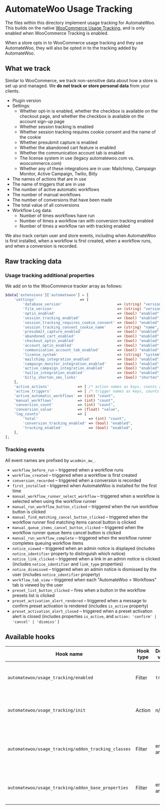 # AutomateWoo Usage Tracking

The files within this directory implement usage tracking for AutomateWoo. This builds on the native [WooCommerce Usage Tracking](https://woocommerce.com/usage-tracking/), and is only enabled when WooCommerce Tracking is enabled.

When a store opts in to WooCommerce usage tracking and they use AutomateWoo, they will also be opted in to the tracking added by AutomateWoo.

## What we track

Similar to WooCommerce, we track non-sensitive data about how a store is set up and managed. We **do not track or store personal data** from your clients.

* Plugin version
* Settings:
  * Whether opt-in is enabled, whether the checkbox is available on the checkout page, and whether the checkbox is available on the account sign-up page
  * Whether session tracking is enabled
  * Whether session tracking requires cookie consent and the name of the cookie
  * Whether presubmit capture is enabled
  * Whether the abandoned cart feature is enabled
  * Whether the communication account tab is enabled
  * The license system in use (legacy automatewoo.com vs. woocommerce.com)
  * Whether any of these integrations are in use: Mailchimp, Campaign Monitor, Active Campaign, Twilio, Bitly
* The names of actions that are in use
* The name of triggers that are in use
* The number of active automatic workflows
* The number of manual workflows
* The number of conversions that have been made
* The total value of all conversions
* Workflow Log data:
  * Number of times workflows have run
  * Number of times a workflow ran with conversion tracking enabled
  * Number of times a workflow ran with tracking enabled

We also track certain user and store events, including when AutomateWoo is first installed, when a workflow is first created, when a workflow runs, and when a conversion is recorded.

## Raw tracking data

### Usage tracking additional properties

We add on to the WooCommerce tracker array as follows:

```php
$data['extensions']['automatewoo'] = [
	'settings'                    => [
		'database_version'                         => (string) "version",
		'file_version'                             => (string) "version",
		'optin_enabled'                            => (bool) "enabled",
		'session_tracking_enabled'                 => (bool) "enabled",
		'session_tracking_requires_cookie_consent' => (bool) "enabled",
		'session_tracking_consent_cookie_name'     => (string) "name",
		'presubmit_capture_enabled'                => (bool) "enabled",
		'abandoned_cart_enabled'                   => (bool) "enabled",
		'checkout_optin_enabled'                   => (bool) "enabled",
		'account_optin_enabled'                    => (bool) "enabled",
		'communication_account_tab_enabled'        => (bool) "enabled",
		'license_system'                           => (string) "system",
		'mailchimp_integration_enabled'            => (bool) "enabled",
		'campaign_monitor_integration_enabled'     => (bool) "enabled",
		'active_campaign_integration_enabled'      => (bool) "enabled",
		'twilio_integration_enabled'               => (bool) "enabled",
		'bitly_shorten_sms_links'                  => (bool) "shorten",
	],
	'active_actions'             => [ /* action names as keys, counts as values */ ],
	'active_triggers'            => [ /* trigger names as keys, counts as values */ ],
	'active_automatic_workflows' => (int) "count",
	'manual_workflows'           => (int) "count",
	'conversion_count'           => (int) "count",
	'conversion_value'           => (float) "value",
	'log_counts'                 => [
		'total'                       => (int) "count",
		'conversion_tracking_enabled' => (bool) "enabled",
		'tracking_enabled'            => (bool) "enabled",
	],
];
```

### Tracking events

All event names are prefixed by `wcadmin_aw_`.

* `workflow_before_run` &ndash; triggered when a workflow runs
* `workflow_created` &ndash; triggered when a workflow is first created
* `conversion_recorded` &ndash; triggered when a conversion is recorded
* `first_installed` &ndash; triggered when AutomateWoo is installed for the first time
* `manual_workflow_runner_select_workflow` &ndash; triggered when a workflow is selected when using the workflow runner
* `manual_run_workflow_button_clicked` &ndash; triggered when the run workflow button is clicked
* `manual_find_matching_cancel_button_clicked` &ndash; triggered when the workflow runner find matching items cancel button is clicked
* `manual_queue_items_cancel_button_clicked` &ndash; triggered when the workflow runner queue items cancel button is clicked
* `manual_run_workflow_complete` &ndash; triggered when the workflow runner completes queuing workflow items
* `notice_viewed` &ndash; triggered when an admin notice is displayed (includes `notice_identifier` property to distinguish which notice)
* `notice_link_clicked` &ndash; triggered when a link in an admin notice is clicked (includes `notice_identifier` and `link_type` properties)
* `notice_dismissed` &ndash; triggered when an admin notice is dismissed by the user (includes `notice_identifier` property)
* `workflow_tab_view` &ndash; triggered when each "AutomateWoo > Workflows" tab is viewed by the user 
* `preset_list_button_clicked` &ndash; fires when a button in the workflow presets list is clicked
* `preset_activation_alert_rendered` &ndash; triggered when a message to confirm preset activation is rendered (includes `is_active` property)
* `preset_activation_alert_closed` &ndash; triggered when a preset activation alert is closed 
		(includes properties `is_active`, and `action: 'confirm' | 'cancel' | 'dismiss'` )


## Available hooks

Hook name | Hook type | Default value | Additional Information
--------- | --------- | ------------- | ----------------------
`automatewoo/usage_tracking/enabled` | Filter | `true` | Enables or disables AutomateWoo usage tracking.
`automatewoo/usage_tracking/init` | Action | n/a | Runs before track events and tracker data is initialized.
`automatewoo/usage_tracking/addon_tracking_classes` | Filter | empty array | Allows add-ons to include their own usage tracking classes for initialization.
`automatewoo/usage_tracking/addon_base_properties` | Filter | empty array | Allows add-ons to include properties with all tracks events.

